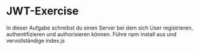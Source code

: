 # JWT-Exercise

In dieser Aufgabe schreibst du einen Server bei dem sich User registrieren, authentifizieren und authorisieren können. Führe npm install aus und vervollständige index.js
